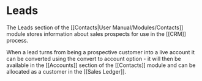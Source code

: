 #  Leads 

The Leads section of the [[Contacts|User Manual/Modules/Contacts]] module stores information about sales prospects for use in the [[CRM]] process. 

When a lead turns from being a prospective customer into a live account it can be converted using the convert to account option - it will then be available in the [[Accounts]] section of the [[Contacts]] module and can be allocated as a customer in the [[Sales Ledger]].
